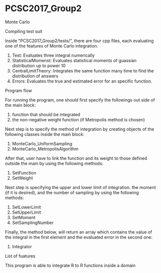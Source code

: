 # PCSC2017_Group2
Monte Carlo 

Compiling test suit

Inside "PCSC2017_Group2/tests/", there are four cpp files, each evaluating one of the features of Monte Carlo integration.
1. Test: Evaluates three integral numerically
2. StatisticalMomenst: Evaluates statistical moments of guassian distribution up to power 10
3. CentralLimitTheory: Integrates the same function many time to find the distribution of answers
4. Errors: Evaluates the true and estimated error for an specific function.


Program flow

For running the program, one should first specify the followings out side of the main block:
1. function that should be integrated
2. the non-negative weight function (if Metropolis method is chosen)

Next step is to specify the method of integration by creating objects of the following classes inside the main block:
1. MonteCarlo_UniformSampling
2. MonteCarlo_MetropolisAlgorithm

After that, user have to link the function and its weight to those defined outside the main by using the following methods:
1. SetFunction
2. SetWeight

Next step is specifying the upper and lower limit of integration. the moment (if it is desired), and the number of sampling by using the following methods:
1. SetLowerLimit
2. SetUpperLimit
3. SetMoment
4. SetSamplingNumber

Finally, the method below, will return an array which contains the value of the integral in the first element and the evaluated error in the second one:
1. Integrator


List of fuatures

This program is able to integrate R to R functions inside a domain


